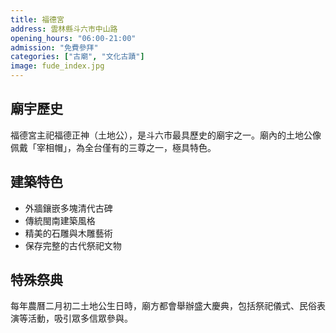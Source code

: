 ```yaml
---
title: 福德宮
address: 雲林縣斗六市中山路
opening_hours: "06:00-21:00"
admission: "免費參拜"
categories: ["古廟", "文化古蹟"]
image: fude_index.jpg
---
```


## 廟宇歷史

福德宮主祀福德正神（土地公），是斗六市最具歷史的廟宇之一。廟內的土地公像佩戴「宰相帽」，為全台僅有的三尊之一，極具特色。

## 建築特色

- 外牆鑲嵌多塊清代古碑
- 傳統閩南建築風格
- 精美的石雕與木雕藝術
- 保存完整的古代祭祀文物

## 特殊祭典

每年農曆二月初二土地公生日時，廟方都會舉辦盛大慶典，包括祭祀儀式、民俗表演等活動，吸引眾多信眾參與。
